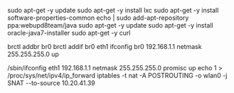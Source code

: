 sudo apt-get -y update
sudo apt-get -y install lxc
sudo apt-get -y install software-properties-common
echo | sudo add-apt-repository ppa:webupd8team/java
sudo apt-get -y update
sudo apt-get -y install oracle-java7-installer
sudo apt-get -y curl



brctl addbr br0
brctl addif br0 eth1
ifconfig br0 192.168.1.1 netmask 255.255.255.0 up

/sbin/ifconfig eth1 192.168.1.1 netmask 255.255.255.0 promisc up
echo 1 > /proc/sys/net/ipv4/ip_forward
iptables -t nat -A POSTROUTING -o wlan0 -j SNAT --to-source 10.20.41.39

